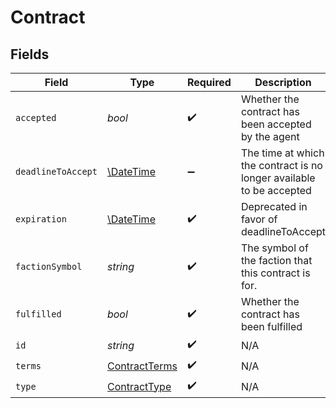 # Contract


## Fields

| Field                                                                | Type                                                                 | Required                                                             | Description                                                          |
| -------------------------------------------------------------------- | -------------------------------------------------------------------- | -------------------------------------------------------------------- | -------------------------------------------------------------------- |
| `accepted`                                                           | *bool*                                                               | :heavy_check_mark:                                                   | Whether the contract has been accepted by the agent                  |
| `deadlineToAccept`                                                   | [\DateTime](https://www.php.net/manual/en/class.datetime.php)        | :heavy_minus_sign:                                                   | The time at which the contract is no longer available to be accepted |
| `expiration`                                                         | [\DateTime](https://www.php.net/manual/en/class.datetime.php)        | :heavy_check_mark:                                                   | Deprecated in favor of deadlineToAccept                              |
| `factionSymbol`                                                      | *string*                                                             | :heavy_check_mark:                                                   | The symbol of the faction that this contract is for.                 |
| `fulfilled`                                                          | *bool*                                                               | :heavy_check_mark:                                                   | Whether the contract has been fulfilled                              |
| `id`                                                                 | *string*                                                             | :heavy_check_mark:                                                   | N/A                                                                  |
| `terms`                                                              | [ContractTerms](../../models/shared/ContractTerms.md)                | :heavy_check_mark:                                                   | N/A                                                                  |
| `type`                                                               | [ContractType](../../models/shared/ContractType.md)                  | :heavy_check_mark:                                                   | N/A                                                                  |